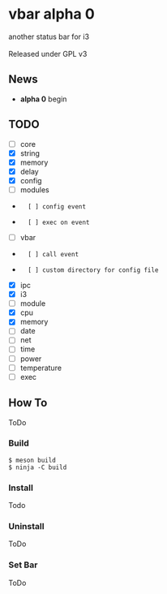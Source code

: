 # vbar alpha 0
another status bar for i3</br>
</br>
Released under GPL v3

## News
* **alpha 0** begin

## TODO
- [ ] core
-	[X] string
-	[X] memory
-	[X] delay
-	[X] config
-	[ ] modules
-		[ ] config event
-		[ ] exec on event
-	[ ] vbar
-		[ ] call event
-		[ ] custom directory for config file
- [X] ipc
-	[X] i3
- [ ] module
-	[X] cpu
-	[X] memory
-	[ ] date
-	[ ] net
-	[ ] time
-	[ ] power
-	[ ] temperature
-	[ ] exec

## How To
ToDo

### Build
```
$ meson build
$ ninja -C build
```

### Install
Todo

### Uninstall
ToDo

### Set Bar
ToDo

